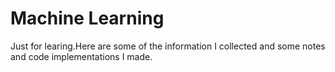 # Machine Learning
Just for learing.Here are some of the information I collected and some notes and code implementations I made.
